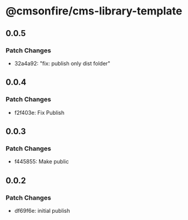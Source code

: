 # @cmsonfire/cms-library-template

## 0.0.5

### Patch Changes

- 32a4a92: "fix: publish only dist folder"

## 0.0.4

### Patch Changes

- f2f403e: Fix Publish

## 0.0.3

### Patch Changes

- f445855: Make public

## 0.0.2

### Patch Changes

- df69f6e: initial publish
